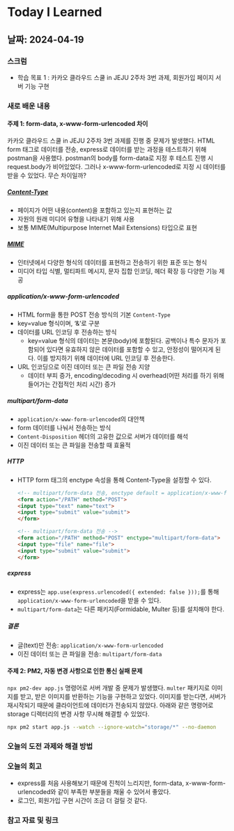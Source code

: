 # Today I Learned

## 날짜: 2024-04-19

### 스크럼

- 학습 목표 1 : 카카오 클라우드 스쿨 in JEJU 2주차 3번 과제, 회원가입 페이지 서버 기능 구현

### 새로 배운 내용

#### 주제 1: form-data, x-www-form-urlencoded 차이

카카오 클라우드 스쿨 in JEJU 2주차 3번 과제를 진행 중 문제가 발생했다. HTML form 태그로 데이터를 전송, express로 데이터를 받는 과정을 테스트하기 위해 postman을 사용했다. postman의 body를 form-data로 지정 후 테스트 진행 시 request.body가 비어있었다. 그러나 x-www-form-urlencoded로 지정 시 데이터를 받을 수 있었다. 무슨 차이일까?

##### [Content-Type](https://developer.mozilla.org/en-US/docs/Web/HTTP/Headers/Content-Type)

- 페이지가 어떤 내용(content)을 포함하고 있는지 표현하는 값
- 자원의 원래 미디어 유형을 나타내기 위해 사용
- 보통 MIME(Multipurpose Internet Mail Extensions) 타입으로 표현

##### [MIME](https://developer.mozilla.org/en-US/docs/Web/HTTP/Basics_of_HTTP/MIME_types)

- 인터넷에서 다양한 형식의 데이터를 표현하고 전송하기 위한 표준 또는 형식
- 미디어 타입 식별, 멀티파트 메시지, 문자 집합 인코딩, 헤더 확장 등 다양한 기능 제공

##### application/x-www-form-urlencoded

- HTML form을 통한 POST 전송 방식의 기본 `Content-Type`
- key=value 형식이며, ‘&’로 구분
- 데이터를 URL 인코딩 후 전송하는 방식
    - key=value 형식의 데이터는 본문(body)에 포함된다. 공백이나 특수 문자가 포함되어 있다면 유효하지 않은 데이터를 포함할 수 있고, 안정성이 떨어지게 된다. 이를 방지하기 위해 데이터에 URL 인코딩 후 전송한다.
- URL 인코딩으로 이진 데이터 또는 큰 파일 전송 지양
    - 데이터 부피 증가, encoding/decoding 시 overhead(어떤 처리를 하기 위해 들어가는 간접적인 처리 시간) 증가

##### multipart/form-data

- `application/x-www-form-urlencoded`의 대안책
- form 데이터를 나눠서 전송하는 방식
- `Content-Disposition` 헤더의 고유한 값으로 서버가 데이터를 해석
- 이진 데이터 또는 큰 파일을 전송할 때 효율적

##### HTTP

- HTTP form 태그의 enctype 속성을 통해 Content-Type을 설정할 수 있다.

    ```html
    <!-- multipart/form-data 전송, enctype default = application/x-www-form-urlencoded -->
    <form action="/PATH" method="POST">
    <input type="text" name="text">
    <input type="submit" value="submit">
    </form>

    <!-- multipart/form-data 전송 -->
    <form action="/PATH" method="POST" enctype="multipart/form-data">
    <input type="file" name="file">
    <input type="submit" value="submit">
    </form>
    ```

##### express

- express는 `app.use(express.urlencoded({ extended: false }));`를 통해 `application/x-www-form-urlencoded`을 받을 수 있다.
- `multipart/form-data`는 다른 패키지(Formidable, Multer 등)를 설치해야 한다.

##### 결론

- 글(text)만 전송: `application/x-www-form-urlencoded`
- 이진 데이터 또는 큰 파일을 전송: `multipart/form-data`

#### 주제 2: PM2, 자동 변경 사항으로 인한 통신 실패 문제

`npx pm2-dev app.js` 명령어로 서버 개발 중 문제가 발생했다. `multer` 패키지로 이미지를 받고, 받은 이미지를 반환하는 기능을 구현하고 있었다. 이미지를 받는다면, 서버가 재시작되기 때문에 클라이언트에 데이터가 전송되지 않았다. 아래와 같은 명령어로 storage 디렉터리의 변경 사항 무시해 해결할 수 있었다.

```bash
npx pm2 start app.js --watch --ignore-watch="storage/*" --no-daemon
```

### 오늘의 도전 과제와 해결 방법

### 오늘의 회고

- express를 처음 사용해보기 때문에 진척이 느리지만, form-data, x-www-form-urlencoded와 같이 부족한 부분들을 채울 수 있어서 좋았다.
- 로그인, 회원가입 구현 시간이 조금 더 걸릴 것 같다.

### 참고 자료 및 링크
